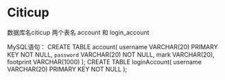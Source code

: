 # Citicup
数据库名citicup
两个表名 account 和 login_account

MySQL语句：
CREATE TABLE account(
username VARCHAR(20) PRIMARY KEY NOT NULL,
`password` VARCHAR(20) NOT NULL,
mark VARCHAR(20),
footprint VARCHAR(1000)
);
CREATE TABLE loginAccount(
username VARCHAR(20) PRIMARY KEY NOT NULL
);
